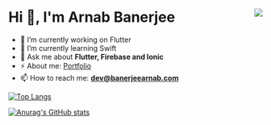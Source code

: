 

<h1 align="left">Hi 🙏, I'm Arnab Banerjee <img src="https://komarev.com/ghpvc/?username=hurbes&label=Hits&style=flat-square" align="right" /></h1>

- 🔭 I’m currently working on Flutter
- 🌱 I’m currently learning Swift
- 💬 Ask me about  **Flutter, Firebase and Ionic**
- ⚡ About me: [Portfolio](https://www.banerjeearnab.com)
- 📫 How to reach me:  **dev@banerjeearnab.com**

[![Top Langs](https://github-readme-stats.vercel.app/api/top-langs/?username=hurbes&layout=compact)](https://github.com/anuraghazra/github-readme-stats)

[![Anurag's GitHub stats](https://github-readme-stats.vercel.app/api?username=hurbes&show_icons=true&count_private=true&hide=issues,stars)](https://github.com/anuraghazra/github-readme-stats)


